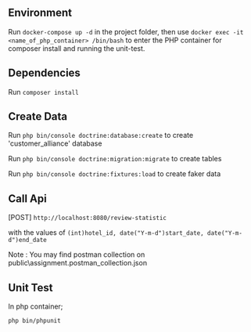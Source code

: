 ## Environment
Run `docker-compose up -d` in the project folder, then use
`docker exec -it <name_of_php_container> /bin/bash` to enter the PHP container for composer install and running the unit-test.

## Dependencies
Run `composer install`

## Create Data
Run `php bin/console doctrine:database:create` to create 'customer_alliance' database

Run `php bin/console doctrine:migration:migrate` to create tables

Run `php bin/console doctrine:fixtures:load` to create faker data

## Call Api

[POST] `http://localhost:8080/review-statistic`

with the values of
`(int)hotel_id, date("Y-m-d")start_date, date("Y-m-d")end_date`

Note : You may find postman collection on public\assignment.postman_collection.json

## Unit Test

In php container;

`php bin/phpunit`
